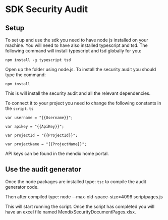 # SDK Security Audit
## Setup
To set up and use the sdk you need to have node js installed on your machine. You will need to have also installed typescript and tsd.
The following command will install typescript and tsd globally for you:

`npm install -g typescript tsd`

Open up the folder using node.js.
To install the security audit you should type the command:

`npm install`

This is will install the security audit and all the relevant dependencies.

To connect it to your project you need to change the following constants in the `script.ts`

`var username = "{{Username}}";`

`var apikey = "{{ApiKey}}";`

`var projectId = "{{ProjectId}}";`

`var projectName = "{{ProjectName}}";`

API keys can be found in the mendix home portal.

## Use the audit generator
Once the node packages are installed type:
`tsc`
to compile the audit generator code.

Then after compiled type:
node --max-old-space-size=4096 scriptpages.js

This will start running the script. Once the script has completed you will have an excel file named MendixSecurityDocumentPages.xlsx.
